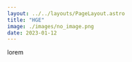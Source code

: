 ```yaml
---
layout: ../../layouts/PageLayout.astro
title: "HGE"
image: ./images/no_image.png
date: 2023-01-12
---
```


lorem
